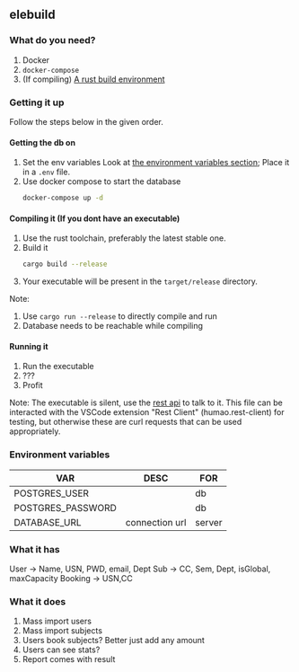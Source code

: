 ## elebuild

### What do you need?

1. Docker
2. `docker-compose`
3. (If compiling) [A rust build environment](https://rustup.rs/)


### Getting it up

Follow the steps below in the given order.
#### Getting the db on

1. Set the env variables Look at [the environment variables section](#environment-variables); Place it in a `.env` file.
2. Use docker compose to start the database
    ```sh
    docker-compose up -d
    ```


#### Compiling it (If you dont have an executable)

1. Use the rust toolchain, preferably the latest stable  one.
2. Build it
   ```sh
   cargo build --release
   ```
3. Your executable will be present in the `target/release` directory.


Note:
1. Use `cargo run --release` to directly compile and run
2. Database needs to be reachable while compiling
#### Running it

1. Run the executable
2. ???
3. Profit

Note: The executable is silent, use the [rest api](api.rest) to talk to it. This file can be interacted with the VSCode extension "Rest Client" (humao.rest-client) for testing, but otherwise these are curl requests that can be used appropriately.


### Environment variables

| VAR               | DESC           | FOR    |
| ----------------- | -------------- | ------ |
| POSTGRES_USER     |                | db     |
| POSTGRES_PASSWORD |                | db     |
| DATABASE_URL      | connection url | server |

### What it has

User -> Name, USN, PWD, email, Dept
Sub -> CC, Sem, Dept, isGlobal, maxCapacity
Booking -> USN,CC

### What it does

1. Mass import users
2. Mass import subjects
3. Users book subjects? Better just add any amount
4. Users can see stats?
5. Report comes with result
